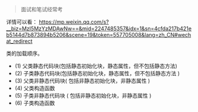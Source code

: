 >面试和笔试经常考

详情可以看：
https://mp.weixin.qq.com/s?__biz=MzI5MzYzMDAwNw==&mid=2247485357&idx=1&sn=4cfda217b421eb5144d7b873894b5206&scene=19&token=557705008&lang=zh_CN#wechat_redirect

类的加载顺序。
- (1) 父类静态代码块(包括静态初始化块，静态属性，但不包括静态方法)
- (2) 子类静态代码块(包括静态初始化块，静态属性，但不包括静态方法 )
- (3) 父类非静态代码块( 包括非静态初始化块，非静态属性 )
- (4) 父类构造函数
- (5) 子类非静态代码块 ( 包括非静态初始化块，非静态属性 )
- (6) 子类构造函数

